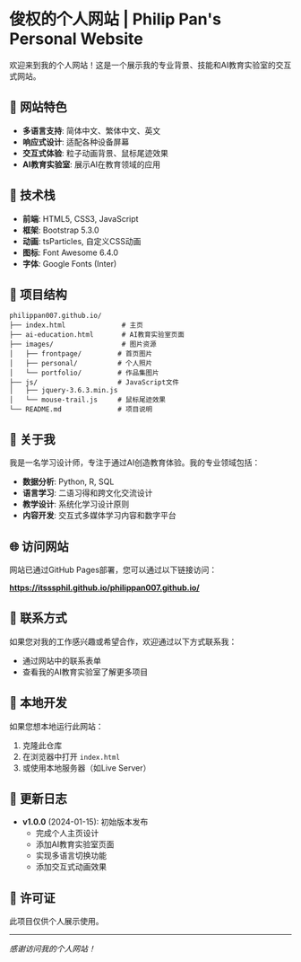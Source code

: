 # 俊权的个人网站 | Philip Pan's Personal Website

欢迎来到我的个人网站！这是一个展示我的专业背景、技能和AI教育实验室的交互式网站。

## 🌟 网站特色

- **多语言支持**: 简体中文、繁体中文、英文
- **响应式设计**: 适配各种设备屏幕
- **交互式体验**: 粒子动画背景、鼠标尾迹效果
- **AI教育实验室**: 展示AI在教育领域的应用

## 🚀 技术栈

- **前端**: HTML5, CSS3, JavaScript
- **框架**: Bootstrap 5.3.0
- **动画**: tsParticles, 自定义CSS动画
- **图标**: Font Awesome 6.4.0
- **字体**: Google Fonts (Inter)

## 📁 项目结构

```
philippan007.github.io/
├── index.html              # 主页
├── ai-education.html       # AI教育实验室页面
├── images/                 # 图片资源
│   ├── frontpage/         # 首页图片
│   ├── personal/          # 个人照片
│   └── portfolio/         # 作品集图片
├── js/                    # JavaScript文件
│   ├── jquery-3.6.3.min.js
│   └── mouse-trail.js     # 鼠标尾迹效果
└── README.md              # 项目说明
```

## 🎯 关于我

我是一名学习设计师，专注于通过AI创造教育体验。我的专业领域包括：

- **数据分析**: Python, R, SQL
- **语言学习**: 二语习得和跨文化交流设计
- **教学设计**: 系统化学习设计原则
- **内容开发**: 交互式多媒体学习内容和数字平台

## 🌐 访问网站

网站已通过GitHub Pages部署，您可以通过以下链接访问：

**https://itsssphil.github.io/philippan007.github.io/**

## 📧 联系方式

如果您对我的工作感兴趣或希望合作，欢迎通过以下方式联系我：

- 通过网站中的联系表单
- 查看我的AI教育实验室了解更多项目

## 🔧 本地开发

如果您想本地运行此网站：

1. 克隆此仓库
2. 在浏览器中打开 `index.html`
3. 或使用本地服务器（如Live Server）

## 📝 更新日志

- **v1.0.0** (2024-01-15): 初始版本发布
  - 完成个人主页设计
  - 添加AI教育实验室页面
  - 实现多语言切换功能
  - 添加交互式动画效果

## 📄 许可证

此项目仅供个人展示使用。

---

*感谢访问我的个人网站！*

